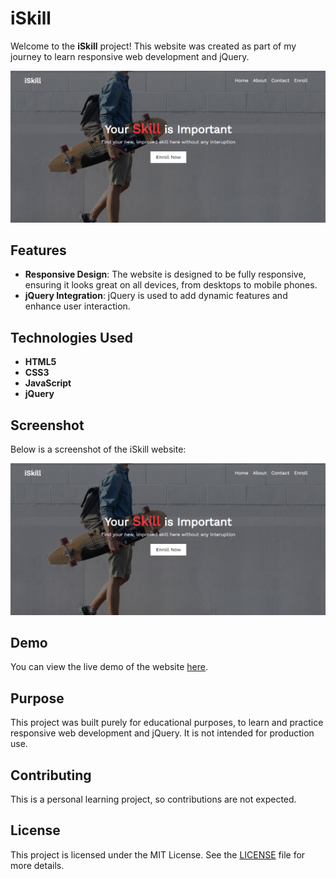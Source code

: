 # iSkill

Welcome to the **iSkill** project! This website was created as part of my journey to learn responsive web development and jQuery.

![iSkill Screenshot](screens/hero%20section.PNG)

## Features

- **Responsive Design**: The website is designed to be fully responsive, ensuring it looks great on all devices, from desktops to mobile phones.
- **jQuery Integration**: jQuery is used to add dynamic features and enhance user interaction.

## Technologies Used

- **HTML5**
- **CSS3**
- **JavaScript**
- **jQuery**

## Screenshot

Below is a screenshot of the iSkill website:

![iSkill Screenshot](screens/hero%20section.PNG)

## Demo

You can view the live demo of the website [here](https://ihashir.github.io/iskill-web/).

## Purpose

This project was built purely for educational purposes, to learn and practice responsive web development and jQuery. It is not intended for production use.

## Contributing

This is a personal learning project, so contributions are not expected.

## License

This project is licensed under the MIT License. See the [LICENSE](LICENSE) file for more details.
